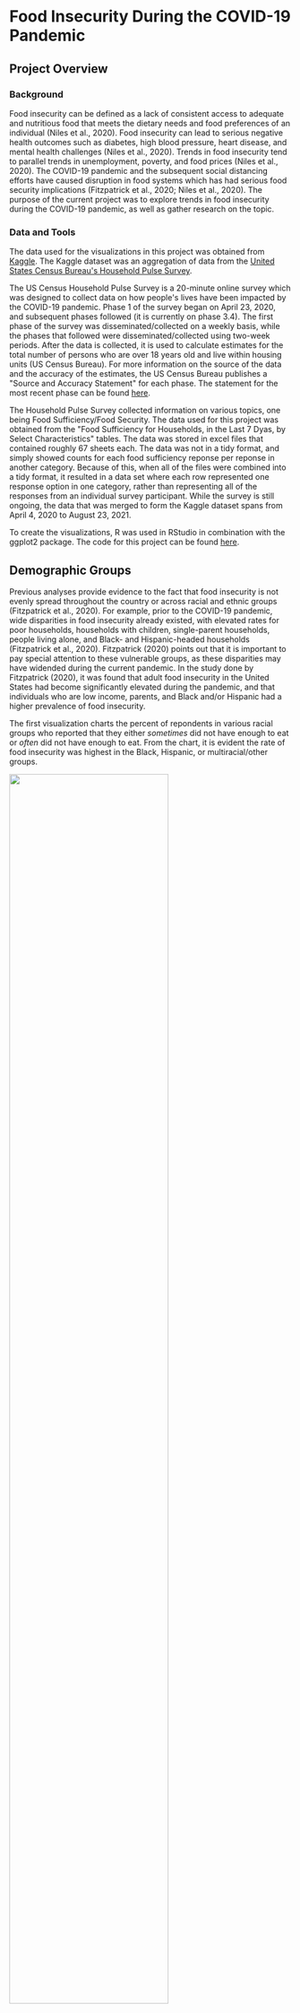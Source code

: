 # Food Insecurity During the COVID-19 Pandemic
## Project Overview
### Background
Food insecurity can be defined as a lack of consistent access to adequate and nutritious food that meets the dietary needs and food preferences of an individual (Niles et al., 2020). Food insecurity can lead to serious negative health outcomes such as diabetes, high blood pressure, heart disease, and mental health challenges (Niles et al., 2020). Trends in food insecurity tend to parallel trends in unemployment, poverty, and food prices (Niles et al., 2020). The COVID-19 pandemic and the subsequent social distancing efforts have caused disruption in food systems which has had serious food security implications (Fitzpatrick et al., 2020; Niles et al., 2020). The purpose of the current project was to explore trends in food insecurity during the COVID-19 pandemic, as well as gather research on the topic. 

### Data and Tools
The data used for the visualizations in this project was obtained from [Kaggle](https://www.kaggle.com/datasets/jackogozaly/pulse-survey-food-insecurity-data). The Kaggle dataset was an aggregation of data from the [United States Census Bureau's Household Pulse Survey](https://www.census.gov/programs-surveys/household-pulse-survey/data.html). 

The US Census Household Pulse Survey is a 20-minute online survey which was designed to collect data on how people's lives have been impacted by the COVID-19 pandemic. Phase 1 of the survey began on April 23, 2020, and subsequent phases followed (it is currently on phase 3.4). The first phase of the survey was disseminated/collected on a weekly basis, while the phases that followed were disseminated/collected using two-week periods. After the data is collected, it is used to calculate estimates for the total number of persons who are over 18 years old and live within housing units (US Census Bureau). For more information on the source of the data and the accuracy of the estimates, the US Census Bureau publishes a "Source and Accuracy Statement" for each phase. The statement for the most recent phase can be found [here](https://www2.census.gov/programs-surveys/demo/technical-documentation/hhp/Phase3-4_Source_and_Accuracy_Week43.pdf). 

The Household Pulse Survey collected information on various topics, one being Food Sufficiency/Food Security. The data used for this project was obtained from the "Food Sufficiency for Households, in the Last 7 Dyas, by Select Characteristics" tables. The data was stored in excel files that contained roughly 67 sheets each. The data was not in a tidy format, and simply showed counts for each food sufficiency reponse per reponse in another category. Because of this, when all of the files were combined into a tidy format, it resulted in a data set where each row represented one response option in one category, rather than representing all of the responses from an individual survey participant. While the survey is still ongoing, the data that was merged to form the Kaggle dataset spans from April 4, 2020 to August 23, 2021.

To create the visualizations, R was used in RStudio in combination with the ggplot2 package. The code for this project can be found [here](Covid_Food_Security_Script.R). 

## Demographic Groups
Previous analyses provide evidence to the fact that food insecurity is not evenly spread throughout the country or across racial and ethnic groups (Fitzpatrick et al., 2020). For example, prior to the COVID-19 pandemic, wide disparities in food insecurity already existed, with elevated rates for poor households, households with children, single-parent households, people living alone, and Black- and Hispanic-headed households (Fitzpatrick et al., 2020). Fitzpatrick (2020) points out that it is important to pay special attention to these vulnerable groups, as these disparities may have widended during the current pandemic. In the study done by Fitzpatrick (2020), it was found that adult food insecurity in the United States had become significantly elevated during the pandemic, and that individuals who are low income, parents, and Black and/or Hispanic had a higher prevalence of food insecurity. 

The first visualization charts the percent of repondents in various racial groups who reported that they either *sometimes* did not have enough to eat or *often* did not have enough to eat. From the chart, it is evident the rate of food insecurity was highest in the Black, Hispanic, or multiracial/other groups.    

<img src="Resources/insecurity_race.png" height="75%" width="75%">    

To try to more easily visualize differences in the racial groups and to examine the most severe cases of food insecurity, the next visual charts only the percent of repondents who reported that they *often* did not have enough to eat. The disparities between the racial groups are still prevalent, but somewhat less so than the previous graph. Both graphs exhibit a spike at the beginning of the pandemic as well as a spike around January 2021. This January spike may be due to a surge in COVID-19 cases that happened during that time, which may have led to various food sources being closed/inaccessible. 

<img src="Resources/often_insecure_race.png" height="75%" width="75%"> 
   
*The image below was obtained from [Our World in Data](https://ourworldindata.org/covid-cases).
<img src="Resources/coronavirus-data-explorer.png" height="75%" width="75%">    

In addition to exploring disparities in food insecurity rates among racial groups, 
<img src="Resources/often_insecure_age.png" height="75%" width="75%">     

<img src="Resources/often_insecure_education.png" height="75%" width="75%">     

## Employment
<img src="Resources/covid_income.png" height="75%" width="75%">  

<img src="Resources/income_food.png" height="75%" width="75%">    

<img src="Resources/covid_retire.png" height="75%" width="75%">        

## Mental Health
<img src="Resources/general_anxiety.png" height="75%" width="75%">    

<img src="Resources/food_anxious.png" height="75%" width="75%">    

<img src="Resources/depression.png" height="75%" width="75%">    

<img src="Resources/food_depression.png" height="75%" width="75%">    

## Limitations


## Need Help? 
Do you need help getting food? If so, clicking on the link below will take you to the Feeding America food bank locator.

Feeding America Food Bank Locator : https://www.feedingamerica.org/need-help-find-food

From the Feeding America Website: 
> Even if a food bank looks far away, they can help you find food closer to home. Search by zip code or state using the food bank locator, and contact the food bank that serves your area.

>Food assistance is free, comfortable, and confidential. However, you may need to complete some paperwork when you check-in.

>Low or no contact options are also available in many areas, including seniors-only hours, drive-through pantries, expanded home delivery services, and more.

## References
